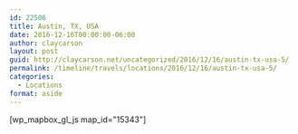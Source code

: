 ```yaml
---
id: 22506
title: Austin, TX, USA
date: 2016-12-16T00:00:00-06:00
author: claycarson
layout: post
guid: http://claycarson.net/uncategorized/2016/12/16/austin-tx-usa-5/
permalink: /timeline/travels/locations/2016/12/16/austin-tx-usa-5/
categories:
  - Locations
format: aside
---
```

<div class="media-details"></div>

[wp_mapbox_gl_js map_id="15343"]